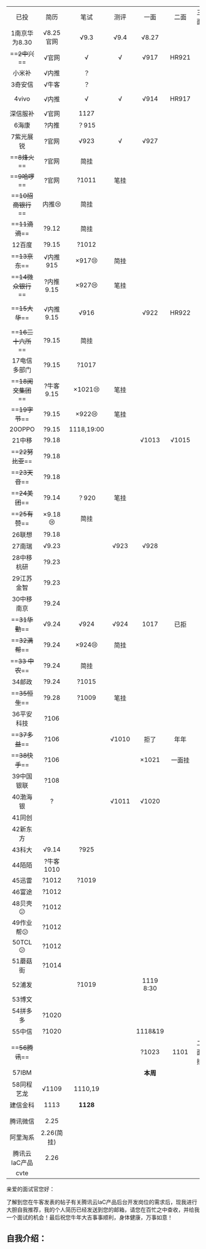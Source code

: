 |                    |            |            |       |           |        |        |       |      |               |
| :----------------: | :--------: | :--------: | :---: | :-------: | :----: | :----: | :---: | :--: | :-----------: |
|        已投        |    简历    |    笔试    | 测评  |   一面    |  二面  |  三面  | 终面  | 池子 |     offer     |
|   1南京华为8.30    | √8.25官网  |    √9.3    | √9.4  |   √8.27   |        |        | √8.27 |  ？  |      ？       |
|   ==~~2中兴~~==    |   √官网    |     √      |   √   |   √917    | HR921  |        |       |  √   |  :heart:1016  |
|       小米补       |   √内推    |     ？     |       |           |        |        |       |      |               |
|      3奇安信       |   √牛客    |     ？     |       |           |        |        |       |      |               |
|       4vivo        |   √内推    |     √      |   √   |   √914    | HR917  |        |       |  √   |  :heart:930   |
|      深信服补      |   √官网    |    1127    |       |           |        |        |       |      |               |
|       6海康        |   ?内推    |   ？915    |       |           |        |        |       |      |               |
|     7紫光展锐      |   ?官网    |    √923    |   √   |   √927    |        |        |       |  √   |   :smile:拒   |
|   ==~~8烽火~~==    |   ?官网    |    简挂    |       |           |        |        |       |      |               |
|   ==~~9哈啰~~==    |   ?官网    |   ?1011    | 笔挂  |           |        |        |       |      |               |
| ==~~10招商银行~~== | 内推:cry:  |    简挂    |       |           |        |        |       |      |               |
|   ==~~11滴滴~~==   |   ?9.12    |    简挂    |       |           |        |        |       |      |               |
|       12百度       |   ?9.15    |   ?1012    |       |           |        |        |       |      |               |
|   ==~~13京东~~==   |  √内推915  | ×917:cry:  | 简挂  |           |        |        |       |      |               |
| ==~~14微众银行~~== | ?内推9.15  | ×927:cry:  | 笔挂  |           |        |        |       |      |               |
|   ==~~15大华~~==   | √内推9.15  |    √916    |       |   √922    | HR922  |        |       |  √   | :heart:1012拒 |
| ==~~16三十六所~~== |   ?9.15    |    简挂    |       |           |        |        |       |      |               |
|    17电信多部门    |   ?9.15    |   ?1017    |       |           |        |        |       |      |               |
| ==~~18阅文集团~~== | ?牛客9.15  | ×1021:cry: | 笔挂  |           |        |        |       |      |               |
|   ==~~19字节~~==   |   ?9.15    | ×922:cry:  | 笔挂  |           |        |        |       |      |               |
|       20OPPO       |   ?9.15    | 1118,19:00 |       |           |        |        |       |      |               |
|       21中移​       |   ?9.18    |            |       |   √1013   | √1015  |        | 1021  |      |               |
|  ==~~22努比亚~~==  |   ?9.18    |            |       |           |        |        |       |      |               |
|   ==~~23天音~~==   |   ?9.18    |            |       |           |        |        |       |      |               |
|   ==~~24美团~~==   |   ?9.14    |   ？920    | 笔挂  |           |        |        |       |      |               |
|   ==~~25有赞~~==   | ×9.18:cry: |    简挂    |       |           |        |        |       |      |               |
|       26联想       |   ?9.18    |            |       |           |        |        |       |      |               |
|       27南瑞       |   √9.23    |            | √923  |   √928    |        |        |       |      |       ?       |
|     28中移杭研     |   ?9.23    |            |       |           |        |        |       |      |               |
|     29江苏金智     |   ?9.23    |            |       |           |        |        |       |      |               |
|     30中移南京     |   ?9.24    |            |       |           |        |        |       |      |               |
|   ==~~31华勤~~==   |   √9.24    |    √924    | √924  |   1017    |  已拒  |        |       |      |               |
|   ==~~32满帮~~==   |   ?9.24    | ×924:cry:  | 简挂  |           |        |        |       |      |               |
|  ==~~33 中农~~==   |   ?9.24    |    简挂    |       |           |        |        |       |      |               |
|       34邮政       |   ?9.24    |   ?1015    |       |           |        |        |       |      |               |
|   ==~~35恒生~~==   |   ?9.28    |   ?1009    | 笔挂  |           |        |        |       |      |               |
|     36平安科技     |    ?106    |            |       |           |        |        |       |      |               |
|   ==~~37多益~~==   |    ?106    |            | √1010 |   拒了    |  年年  |        | 降薪  |      |               |
|   ==~~38快手~~==   |    ?106    |            |       |   ×1021   | 一面挂 |        |       |      |               |
|     39中国银联     |    ?108    |            |       |           |        |        |       |      |               |
|      40渤海银      |     ?      |            | √1011 |   √1020   |        |        |       |      |               |
|       41同创       |            |            |       |           |        |        |       |      |               |
|      42新东方      |            |            |       |           |        |        |       |      |               |
|       43科大       |   √9.14    |    ?925    |       |           |        |        |       |      |               |
|       44陌陌       | ?牛客1010  |            |       |           |        |        |       |      |               |
|       45迅雷       |   ?1012    |   ?1019    |       |           |        |        |       |      |               |
|       46富途       |   ?1012    |            |       |           |        |        |       |      |               |
|  48贝壳:confused:  |   ?1012    |            |       |           |        |        |       |      |               |
| 49作业帮:confused: |   ?1012    |            |       |           |        |        |       |      |               |
|  50TCL:confused:   |   ?1012    |            |       |           |        |        |       |      |               |
|      51蘑菇街      |   ?1014    |            |       |           |        |        |       |      |               |
|       52浦发       |            |   ?1019    |       | 1119 8:30 |        |        |       |      |               |
|       53博文       |            |            |       |           |        |        |       |      |   :smile:拒   |
|      54拼多多      |   ?1020    |            |       |           |        |        |       |      |               |
|       55中信       |   ?1020    |            |       |  1118&19  |        |        |       |      |               |
|   ==~~56腾讯~~==   |            |            |       |   ?1023   |  1101  | 二面挂 |       |      |               |
|       57IBM        |            |            |       | **本周**  |        |        |       |      |               |
|     58同程艺龙     |   √1109    |  1110,19   |       |           |        |        |       |      |               |
|      建信金科      |    1113    |  **1128**  |       |           |        |        |       |      |               |
|                    |            |            |       |           |        |        |       |      |               |
|                    |            |            |       |           |        |        |       |      |               |
|      腾讯微信      |    2.25    |            |       |           |        |        |       |      |               |
|      阿里淘系      | 2.26(简挂) |            |       |           |        |        |       |      |               |
|   腾讯云IaC产品    |    2.26    |            |       |           |        |        |       |      |               |
|        cvte        |            |            |       |           |        |        |       |      |               |





亲爱的面试官您好：

   了解到您在牛客发表的帖子有关腾讯云IaC产品后台开发岗位的需求后，现我进行大胆自我推荐，我的个人简历已经发送到您的邮箱，请您在百忙之中查收，并给我一个面试的机会！最后祝您牛年大吉事事顺利，身体健康，万事如意！





## 自我介绍：





